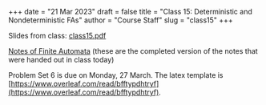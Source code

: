 +++
date = "21 Mar 2023"
draft = false
title = "Class 15: Deterministic and Nondeterministic FAs"
author = "Course Staff"
slug = "class15"
+++

Slides from class: [class15.pdf](https://www.dropbox.com/s/zczgqmtshw7cllk/class15.pdf?dl=0)

[Notes of Finite Automata](/docs/nfa-notes.pdf) (these are the completed version of the notes that were handed out in class today)

Problem Set 6 is due on Monday, 27 March. The latex template is [https://www.overleaf.com/read/bfftypdhtryf](https://www.overleaf.com/read/bfftypdhtryf).

